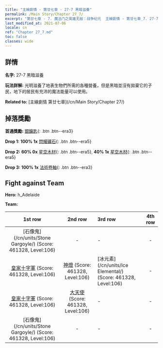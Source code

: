 ```yaml
---
title: "主線劇情 - 第廿七章 - 27-7 黑暗滋養"
permalink: /Main Story/Chapter 27_7/
excerpt: "第廿七章 - 7. 魔法门之英雄无敌：战争纪元  主線劇情 - 第廿七章_7. 27-7 黑暗滋養"
last_modified_at: 2021-07-06
locale: cn
ref: "Chapter 27_7.md"
toc: false
classes: wide
---
```


## 詳情

 **名字:** 27-7 黑暗滋養

 **玩法詳解:** 光明滋養了地表生物們所需的各種營養，但是黑暗並沒有拋棄它的子民，地下的居民有充沛的魔法能量可以使用。

 **Related to:** [主線劇情 第廿七章](/cn/Main Story/Chapter 27/)

## 掉落獎勵

 **首通獎勵:** [銀鑰匙](/cn/Items/con_693/){: .btn .btn--era3}

 **Drop 1:** **100% 1x** [閃耀礦石](/cn/Items/mat_96/){: .btn .btn--era5}

 **Drop 2:** **60% 0x** [星空木材](/cn/Items/mat_90/){: .btn .btn--era5}, **40% 1x** [星空木材](/cn/Items/mat_90/){: .btn .btn--era5}

 **Drop 3:** **100% 1x** [法術卷軸](/cn/Items/con_694/){: .btn .btn--era3}


## Fight against Team
 **Hero:** h_Adelaide

 **Team:**


  | 1st row | 2nd row | 3rd row | 4th row |
  |:----:|:----:|:----|:----:|
  | [石像鬼](/cn/units/Stone Gargoyle/) (Score: 461328, Level:106)  | - | - | - |
  | [皇家十字軍](/cn/units/Swordsman/) (Score: 461328, Level:106)  | [神燈](/cn/units/Genie/) (Score: 461328, Level:106)  | [冰元素](/cn/units/Ice Elemental/) (Score: 461328, Level:106)  | - |
  | [皇家十字軍](/cn/units/Swordsman/) (Score: 461328, Level:106)  | [大天使](/cn/units/Angel/) (Score: 461328, Level:106)  | - | - |
  | [石像鬼](/cn/units/Stone Gargoyle/) (Score: 461328, Level:106)  | - | - | - |


